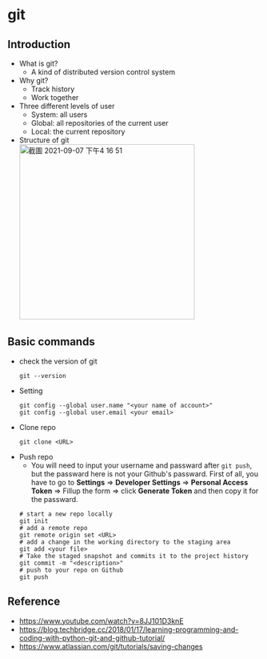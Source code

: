 # git
## Introduction
* What is git?
  * A kind of distributed version control system
* Why git?
  * Track history
  * Work together
* Three different levels of user
  * System: all users
  * Global: all repositories of the current user
  * Local: the current repository
* Structure of git  
  <img width="350" alt="截圖 2021-09-07 下午4 16 51" src="https://user-images.githubusercontent.com/61928785/132310006-462848e4-ec04-49f9-a800-c57b280ad673.png">
## Basic commands
* check the version of git
  ```
  git --version
  ```
* Setting
  ```
  git config --global user.name "<your name of account>"
  git config --global user.email <your email>
  ```
* Clone repo
  ```
  git clone <URL>
  ```
* Push repo
  * You will need to input your username and passward after `git push`, but the passward here is not your Github's passward. First of all, you have to go to **Settings** => **Developer Settings** => **Personal Access Token** => Fillup the form => click **Generate Token** and then copy it for the passward.  
  ```
  # start a new repo locally
  git init
  # add a remote repo
  git remote origin set <URL>
  # add a change in the working directory to the staging area
  git add <your file>
  # Take the staged snapshot and commits it to the project history
  git commit -m "<description>"
  # push to your repo on Github
  git push
  ```
## Reference
* <https://www.youtube.com/watch?v=8JJ101D3knE>
* <https://blog.techbridge.cc/2018/01/17/learning-programming-and-coding-with-python-git-and-github-tutorial/>
* https://www.atlassian.com/git/tutorials/saving-changes
